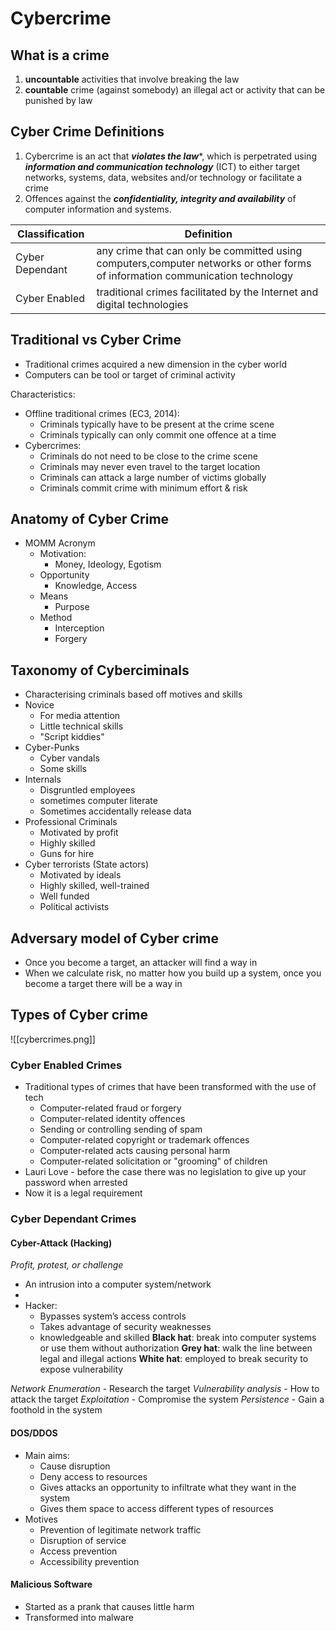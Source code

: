 # Cybercrime

## What is a crime
1. **uncountable** activities that involve breaking the law
2. **countable** crime (against somebody) an illegal act or activity that can be punished by law

## Cyber Crime Definitions
1. Cybercrime is an act that ***violates the law****, which is perpetrated using ***information and communication technology*** (ICT) to either target networks, systems, data, websites and/or technology or facilitate a crime
2. Offences against the ***confidentiality, integrity and availability*** of computer information and systems.

| Classification | Definition |
|---------------|------------|
| Cyber Dependant |any crime that can only be committed using computers,computer networks or other forms of information communication technology            |
| Cyber Enabled | traditional crimes facilitated by the Internet and digital technologies

## Traditional vs Cyber Crime
- Traditional crimes acquired a new dimension in the cyber world
- Computers can be tool or target of criminal activity

Characteristics:
- Offline traditional crimes (EC3, 2014):
	- Criminals typically have to be present at the crime scene
	- Criminals typically can only commit one offence at a time
- Cybercrimes:
	- Criminals do not need to be close to the crime scene
	- Criminals may never even travel to the target location
	- Criminals can attack a large number of victims globally
	- Criminals commit crime with minimum effort & risk

## Anatomy of Cyber Crime
- MOMM Acronym
	- Motivation: 
		- Money, Ideology, Egotism
	- Opportunity
		- Knowledge, Access
	- Means
		- Purpose
	- Method
		- Interception
		- Forgery

## Taxonomy of Cyberciminals
- Characterising criminals based off motives and skills
- Novice
	- For media attention
	- Little technical skills
	- "Script kiddies"
- Cyber-Punks
	- Cyber vandals
	- Some skills
- Internals
	- Disgruntled employees
	- sometimes computer literate
	- Sometimes accidentally release data
- Professional Criminals
	- Motivated by profit
	- Highly skilled
	- Guns for hire
- Cyber terrorists (State actors)
	- Motivated by ideals
	- Highly skilled, well-trained
	- Well funded
	- Political activists


## Adversary model of Cyber crime
- Once you become a target, an attacker will find a way in
- When we calculate risk, no matter how you build up a system, once you become a target there will be a way in

## Types of Cyber crime

![[cybercrimes.png]]

### Cyber Enabled Crimes
- Traditional types of crimes that have been transformed with the use of tech
	- Computer-related fraud or forgery
	- Computer-related identity offences
	- Sending or controlling sending of spam
	- Computer-related copyright or trademark offences
	- Computer-related acts causing personal harm
	- Computer-related solicitation or "grooming" of children
- Lauri Love - before the case there was no legislation to give up your password when arrested
- Now it is a legal requirement

### Cyber Dependant Crimes
#### Cyber-Attack (Hacking)
*Profit, protest, or challenge*
- An intrusion into a computer system/network
- 
- Hacker:
	- Bypasses system’s access controls 
	- Takes advantage of security weaknesses 
	- knowledgeable and skilled
**Black hat**: break into computer systems or use them without authorization
**Grey hat**: walk the line between legal and illegal actions
**White hat**: employed to break security to expose vulnerability

*Network Enumeration* - Research the target
*Vulnerability analysis* - How to attack the target
*Exploitation* - Compromise the system
*Persistence* - Gain a foothold in the system

#### DOS/DDOS
- Main aims:
	- Cause disruption
	- Deny access to resources
	- Gives attacks an opportunity to infiltrate what they want in the system
	- Gives them space to access different types of resources
- Motives
	- Prevention of legitimate network traffic
	- Disruption of service
	- Access prevention
	- Accessibility prevention

#### Malicious Software
- Started as a prank that causes little harm
- Transformed into malware 


